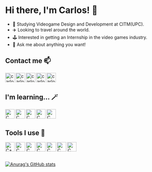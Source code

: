 # Hi there, I'm Carlos! 👋

- 🌱 Studying Videogame Design and Development at CITM(UPC).
- ✈️ Looking to travel around the world.
- 🕹️ Interested in getting an Internship in the video games industry.
- 💬 Ask me about anything you want!


## Contact me 📫
[<img align="left" alt="carlosarnau | Twitter" width="30px" src="https://img.icons8.com/color/344/twitter--v1.png" />][twitter]
[<img align="left" alt="carlosarnau | Artstation" width="30px" src="https://img.icons8.com/color/344/artstation.png" />][artstation]
[<img align="left" alt="carlosarnau | Discord" width="30px" src="https://img.icons8.com/color/344/discord-logo.png" />][discord]
[<img align="left" alt="carlosarnau | Twitch" width="30px" src="https://img.icons8.com/color/344/twitch--v1.png" />][twitch]
[<img align="left" alt="carlosarnau | Spotify" width="30px" src="https://img.icons8.com/color/344/spotify--v1.png" />][spotify]

<br>
<br>

## I'm learning... 🪄
<img align="left" alt="C" width="30px" src="https://img.icons8.com/color/344/c-programming.png"/>

<img align="left" alt="C" width="30px" src="https://img.icons8.com/color/344/c-sharp-logo.png"/>

<img align="left" alt="C" width="30px" src="https://img.icons8.com/color/344/c-plus-plus-logo.png"/>

<img align="left" alt="C" width="30px" src="https://img.icons8.com/color/344/flutter.png"/>

<img align="left" alt="C" width="30px" src="https://img.icons8.com/color/344/dart.png"/>

<br>
<br>

## Tools I use 🔧
<img align="left" alt= "C++" width = "30px" src = "https://img.icons8.com/color/344/github--v1.png"/>

<img align="left" alt="C" width="30px" src="https://img.icons8.com/color/344/unity.png"/>

<img align="left" alt="C" width="30px" src="https://img.icons8.com/color/344/visual-studio--v2.png"/>

<img align="left" alt="C" width="30px" src="https://img.icons8.com/color/344/autodesk-maya.png"/>

<img align="left" alt="C" width="30px" src="https://img.icons8.com/color/344/adobe-photoshop--v1.png"/>

<img align="left" alt="C" width="30px" src="https://img.icons8.com/color/344/adobe-illustrator--v1.png"/>

<img align="left" alt="C" width="30px" src="https://img.icons8.com/color/344/adobe-premiere-pro--v1.png"/>

<p>&nbsp;</p>
<p>&nbsp;</p>

[![Anurag's GitHub stats](https://github-readme-stats.vercel.app/api?username=carlosarnau)](https://github.com/anuraghazra/github-readme-stats)
  
[twitter]: https://twitter.com/carlosarnau01
[artstation]: https://www.artstation.com/carlosarnau
[discord]: https://discord.com/users/Twynics#0392
[twitch]: https://www.twitch.tv/twynics
[spotify]: https://open.spotify.com/user/g6okcvf6f80b35vbqboaf7mkn?si=6326ac00aaf14648
